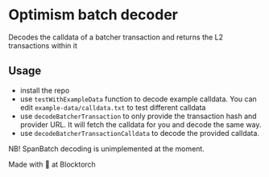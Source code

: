 
# Optimism batch decoder
Decodes the calldata of a batcher transaction and returns the L2 transactions within it

## Usage
- install the repo
- use `testWithExampleData` function to decode example calldata. You can edit `example-data/calldata.txt` to test different calldata
- use `decodeBatcherTransaction` to only provide the transaction hash and provider URL. It will fetch the calldata for you and decode the same way.
- use `decodeBatcherTransactionCalldata` to decode the provided calldata.

NB! SpanBatch decoding is unimplemented at the moment.


Made with 💛 at Blocktorch
